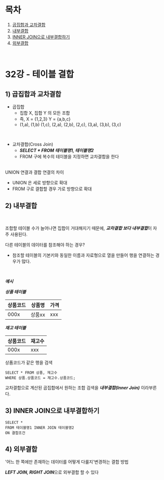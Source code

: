 # 목차

1. [곱집합과 교차결합](#1-곱집합과-교차결합) <br/>
2. [내부결합](#2-내부결합) <br/>
3. [INNER JOIN으로 내부결합하기](#3-INNER-JOIN으로-내부결합하기) <br/>
4. [외부결합](#4-외부결합) <br/>

<br/>

# 32강 - 테이블 결합

## 1) 곱집합과 교차결합

- 곱집합
    - 집합 X, 집합 Y 의 모든 조합
    - 즉, X = {1,2,3} Y = {a,b,c}
    - (1,a), (1,b) (1,c), (2,a), (2,b), (2,c), (3,a), (3,b), (3,c)

<br/>

- 교차결합(Cross Join)
    - ***SELECT * FROM 테이블명1, 테이블명2***
    - FROM 구에 복수의 테이블을 지정하면 교차결합을 한다

<br/>
UNION 연결과 결합 연결의 차이

- UNION 은 세로 방향으로 확대
- FROM 구로 결합할 경우 가로 방향으로 확대

## 2) 내부결합

<br/>

조합할 테이블 수가 늘어나면 집합이 거대해지기 때문에,
***교차결합 보다 내부결합***이 자주 사용된다.

다른 테이블의 데이터를 참조해야 하는 경우?

- 참조할 테이블의 기본키와 동일한 이름과 자료형으로 열을 만들어 행을 연결하는 경우가 많다.

<br/>

***예시***

***상품 테이블***

| 상품코드 | 상품명 | 가격  |
|------|-----|-----|
|000x|상품xx|xxx|

***재고 테이블***

| 상품코드 | 재고수 |
|------|-----|
|000x| xxx |

상품코드가 같은 행을 검색
```
SELECT * FROM 상품, 재고수
WHERE 상품.상품코드 = 재고수.상품코드;
```

교차결합으로 계산된 곱집합에서 원하는 조합 검색을 ***내부결합(Inner Join)*** 이라부른다.

## 3) INNER JOIN으로 내부결합하기

```
SELECT *
FROM 테이블명1 INNER JOIN 테이블명2
ON 결합조건
```

## 4) 외부결합

'어느 한 쪽에만 존재하는 데이터를 어떻게 다룰지'변경하는 결합 방법

***LEFT JOIN, RIGHT JOIN***으로 외부결합 할 수 있다
